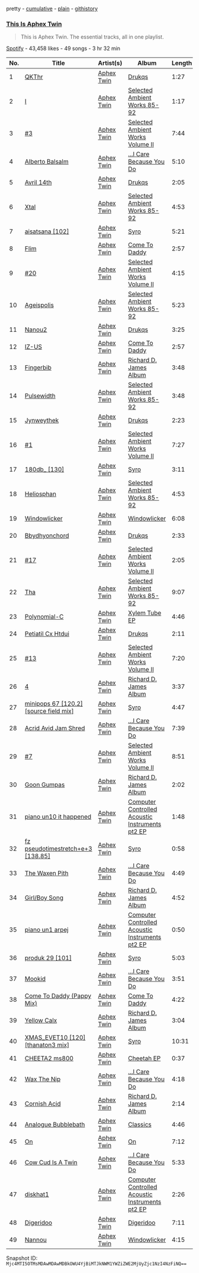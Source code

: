 pretty - [cumulative](/playlists/cumulative/37i9dQZF1DZ06evO3JKYkV.md) - [plain](/playlists/plain/37i9dQZF1DZ06evO3JKYkV) - [githistory](https://github.githistory.xyz/mackorone/spotify-playlist-archive/blob/main/playlists/plain/37i9dQZF1DZ06evO3JKYkV)

### [This Is Aphex Twin](https://open.spotify.com/playlist/37i9dQZF1DZ06evO3JKYkV)

> This is Aphex Twin\. The essential tracks, all in one playlist.

[Spotify](https://open.spotify.com/user/spotify) - 43,458 likes - 49 songs - 3 hr 32 min

| No. | Title | Artist(s) | Album | Length |
|---|---|---|---|---|
| 1 | [QKThr](https://open.spotify.com/track/7vuYfz0siJY66fLEiDKnEh) | [Aphex Twin](https://open.spotify.com/artist/6kBDZFXuLrZgHnvmPu9NsG) | [Drukqs](https://open.spotify.com/album/1maoQPAmw44bbkNOxKlwsx) | 1:27 |
| 2 | [I](https://open.spotify.com/track/2FQviMkaoixlgWuGL4u1EO) | [Aphex Twin](https://open.spotify.com/artist/6kBDZFXuLrZgHnvmPu9NsG) | [Selected Ambient Works 85\-92](https://open.spotify.com/album/7aNclGRxTysfh6z0d8671k) | 1:17 |
| 3 | [\#3](https://open.spotify.com/track/2Bc4llhjJBW77I552RgA3L) | [Aphex Twin](https://open.spotify.com/artist/6kBDZFXuLrZgHnvmPu9NsG) | [Selected Ambient Works Volume II](https://open.spotify.com/album/17vHPMmoxN5B8cdhCDeMTe) | 7:44 |
| 4 | [Alberto Balsalm](https://open.spotify.com/track/21Phj46KeUHOWyZW9A9b7P) | [Aphex Twin](https://open.spotify.com/artist/6kBDZFXuLrZgHnvmPu9NsG) | [...I Care Because You Do](https://open.spotify.com/album/0VG7XLJ8gSynEQDVnpHNNU) | 5:10 |
| 5 | [Avril 14th](https://open.spotify.com/track/2MZSXhq4XDJWu6coGoXX1V) | [Aphex Twin](https://open.spotify.com/artist/6kBDZFXuLrZgHnvmPu9NsG) | [Drukqs](https://open.spotify.com/album/1maoQPAmw44bbkNOxKlwsx) | 2:05 |
| 6 | [Xtal](https://open.spotify.com/track/7o2AeQZzfCERsRmOM86EcB) | [Aphex Twin](https://open.spotify.com/artist/6kBDZFXuLrZgHnvmPu9NsG) | [Selected Ambient Works 85\-92](https://open.spotify.com/album/7aNclGRxTysfh6z0d8671k) | 4:53 |
| 7 | [aisatsana \[102\]](https://open.spotify.com/track/3ESsjKqrj3M79I8sSZieK3) | [Aphex Twin](https://open.spotify.com/artist/6kBDZFXuLrZgHnvmPu9NsG) | [Syro](https://open.spotify.com/album/6oRuinkJdTge4hpTuClEF8) | 5:21 |
| 8 | [Flim](https://open.spotify.com/track/4q650OiSDQIwccxDFpuuBm) | [Aphex Twin](https://open.spotify.com/artist/6kBDZFXuLrZgHnvmPu9NsG) | [Come To Daddy](https://open.spotify.com/album/0ofaIVDxemaYYQipgWRYKp) | 2:57 |
| 9 | [\#20](https://open.spotify.com/track/5IExVHUiRccCWyJ4imu9qD) | [Aphex Twin](https://open.spotify.com/artist/6kBDZFXuLrZgHnvmPu9NsG) | [Selected Ambient Works Volume II](https://open.spotify.com/album/17vHPMmoxN5B8cdhCDeMTe) | 4:15 |
| 10 | [Ageispolis](https://open.spotify.com/track/7KRQoq9GeWeCm0ZAXg5XMb) | [Aphex Twin](https://open.spotify.com/artist/6kBDZFXuLrZgHnvmPu9NsG) | [Selected Ambient Works 85\-92](https://open.spotify.com/album/7aNclGRxTysfh6z0d8671k) | 5:23 |
| 11 | [Nanou2](https://open.spotify.com/track/6Wei2NUSG66WzLiqSuQAy5) | [Aphex Twin](https://open.spotify.com/artist/6kBDZFXuLrZgHnvmPu9NsG) | [Drukqs](https://open.spotify.com/album/1maoQPAmw44bbkNOxKlwsx) | 3:25 |
| 12 | [IZ\-US](https://open.spotify.com/track/0c0Z5agmnSibjIWjdZV6R1) | [Aphex Twin](https://open.spotify.com/artist/6kBDZFXuLrZgHnvmPu9NsG) | [Come To Daddy](https://open.spotify.com/album/0ofaIVDxemaYYQipgWRYKp) | 2:57 |
| 13 | [Fingerbib](https://open.spotify.com/track/3kbaZC3FZTecvlSR67Sr19) | [Aphex Twin](https://open.spotify.com/artist/6kBDZFXuLrZgHnvmPu9NsG) | [Richard D\. James Album](https://open.spotify.com/album/43s2fKRQsOSB6rSrxtAXKK) | 3:48 |
| 14 | [Pulsewidth](https://open.spotify.com/track/643gyipSU7dkmrFhJ8UAIm) | [Aphex Twin](https://open.spotify.com/artist/6kBDZFXuLrZgHnvmPu9NsG) | [Selected Ambient Works 85\-92](https://open.spotify.com/album/7aNclGRxTysfh6z0d8671k) | 3:48 |
| 15 | [Jynweythek](https://open.spotify.com/track/7etelDpVxaPTzmeZrYo8Qy) | [Aphex Twin](https://open.spotify.com/artist/6kBDZFXuLrZgHnvmPu9NsG) | [Drukqs](https://open.spotify.com/album/1maoQPAmw44bbkNOxKlwsx) | 2:23 |
| 16 | [\#1](https://open.spotify.com/track/35NyjYJFaJxqbUF2y0jWl1) | [Aphex Twin](https://open.spotify.com/artist/6kBDZFXuLrZgHnvmPu9NsG) | [Selected Ambient Works Volume II](https://open.spotify.com/album/17vHPMmoxN5B8cdhCDeMTe) | 7:27 |
| 17 | [180db\_ \[130\]](https://open.spotify.com/track/2VfEcR59Czu8ii3u6kKeP8) | [Aphex Twin](https://open.spotify.com/artist/6kBDZFXuLrZgHnvmPu9NsG) | [Syro](https://open.spotify.com/album/6oRuinkJdTge4hpTuClEF8) | 3:11 |
| 18 | [Heliosphan](https://open.spotify.com/track/09opLVMX7cfKVKlP3iKZR1) | [Aphex Twin](https://open.spotify.com/artist/6kBDZFXuLrZgHnvmPu9NsG) | [Selected Ambient Works 85\-92](https://open.spotify.com/album/7aNclGRxTysfh6z0d8671k) | 4:53 |
| 19 | [Windowlicker](https://open.spotify.com/track/60Pe9j2pCBa4Zp4ztf5nhd) | [Aphex Twin](https://open.spotify.com/artist/6kBDZFXuLrZgHnvmPu9NsG) | [Windowlicker](https://open.spotify.com/album/64XdBdXNdguPHzBg8bdk5A) | 6:08 |
| 20 | [Bbydhyonchord](https://open.spotify.com/track/35GYDmixAiE0d36qSPqfuO) | [Aphex Twin](https://open.spotify.com/artist/6kBDZFXuLrZgHnvmPu9NsG) | [Drukqs](https://open.spotify.com/album/1maoQPAmw44bbkNOxKlwsx) | 2:33 |
| 21 | [\#17](https://open.spotify.com/track/5Ae091FBx68ZZ6JrCue7XI) | [Aphex Twin](https://open.spotify.com/artist/6kBDZFXuLrZgHnvmPu9NsG) | [Selected Ambient Works Volume II](https://open.spotify.com/album/17vHPMmoxN5B8cdhCDeMTe) | 2:05 |
| 22 | [Tha](https://open.spotify.com/track/4Sxv0whUHWzHK5T8uuP66S) | [Aphex Twin](https://open.spotify.com/artist/6kBDZFXuLrZgHnvmPu9NsG) | [Selected Ambient Works 85\-92](https://open.spotify.com/album/7aNclGRxTysfh6z0d8671k) | 9:07 |
| 23 | [Polynomial\-C](https://open.spotify.com/track/1CaTIckDNXtzUypdTOAghF) | [Aphex Twin](https://open.spotify.com/artist/6kBDZFXuLrZgHnvmPu9NsG) | [Xylem Tube EP](https://open.spotify.com/album/6Lvdji4Bkcr17XHwVZyRfX) | 4:46 |
| 24 | [Petiatil Cx Htdui](https://open.spotify.com/track/6sSQ3VO0XNK5APus7sIkwh) | [Aphex Twin](https://open.spotify.com/artist/6kBDZFXuLrZgHnvmPu9NsG) | [Drukqs](https://open.spotify.com/album/1maoQPAmw44bbkNOxKlwsx) | 2:11 |
| 25 | [\#13](https://open.spotify.com/track/7c4lnS1bSj4fRJWAQ8D54R) | [Aphex Twin](https://open.spotify.com/artist/6kBDZFXuLrZgHnvmPu9NsG) | [Selected Ambient Works Volume II](https://open.spotify.com/album/17vHPMmoxN5B8cdhCDeMTe) | 7:20 |
| 26 | [4](https://open.spotify.com/track/00wT7HAtqZ2BnemrR34vbO) | [Aphex Twin](https://open.spotify.com/artist/6kBDZFXuLrZgHnvmPu9NsG) | [Richard D\. James Album](https://open.spotify.com/album/43s2fKRQsOSB6rSrxtAXKK) | 3:37 |
| 27 | [minipops 67 \[120.2\]\[source field mix\]](https://open.spotify.com/track/6kzLbNxsJidjc80Nw3uZVg) | [Aphex Twin](https://open.spotify.com/artist/6kBDZFXuLrZgHnvmPu9NsG) | [Syro](https://open.spotify.com/album/6oRuinkJdTge4hpTuClEF8) | 4:47 |
| 28 | [Acrid Avid Jam Shred](https://open.spotify.com/track/3Bp478Itxv8gxqqEcf8HRL) | [Aphex Twin](https://open.spotify.com/artist/6kBDZFXuLrZgHnvmPu9NsG) | [...I Care Because You Do](https://open.spotify.com/album/0VG7XLJ8gSynEQDVnpHNNU) | 7:39 |
| 29 | [\#7](https://open.spotify.com/track/4Rjz6GjnEtG9upOBj6vGKK) | [Aphex Twin](https://open.spotify.com/artist/6kBDZFXuLrZgHnvmPu9NsG) | [Selected Ambient Works Volume II](https://open.spotify.com/album/17vHPMmoxN5B8cdhCDeMTe) | 8:51 |
| 30 | [Goon Gumpas](https://open.spotify.com/track/72tmERTlZn90IJ0px2B38Q) | [Aphex Twin](https://open.spotify.com/artist/6kBDZFXuLrZgHnvmPu9NsG) | [Richard D\. James Album](https://open.spotify.com/album/43s2fKRQsOSB6rSrxtAXKK) | 2:02 |
| 31 | [piano un10 it happened](https://open.spotify.com/track/15anCXEEnV6wyF1CAGnBCt) | [Aphex Twin](https://open.spotify.com/artist/6kBDZFXuLrZgHnvmPu9NsG) | [Computer Controlled Acoustic Instruments pt2 EP](https://open.spotify.com/album/5IUjJ4VcmUvZnGAONAp2IX) | 1:48 |
| 32 | [fz pseudotimestretch+e+3 \[138.85\]](https://open.spotify.com/track/4LKt0wUUHg7Tq3sfg0AwBK) | [Aphex Twin](https://open.spotify.com/artist/6kBDZFXuLrZgHnvmPu9NsG) | [Syro](https://open.spotify.com/album/6oRuinkJdTge4hpTuClEF8) | 0:58 |
| 33 | [The Waxen Pith](https://open.spotify.com/track/0dZvL5TDpKiwvZtB49g6Ky) | [Aphex Twin](https://open.spotify.com/artist/6kBDZFXuLrZgHnvmPu9NsG) | [...I Care Because You Do](https://open.spotify.com/album/0VG7XLJ8gSynEQDVnpHNNU) | 4:49 |
| 34 | [Girl/Boy Song](https://open.spotify.com/track/2JrkJg6slbznYpsxWk9IHk) | [Aphex Twin](https://open.spotify.com/artist/6kBDZFXuLrZgHnvmPu9NsG) | [Richard D\. James Album](https://open.spotify.com/album/43s2fKRQsOSB6rSrxtAXKK) | 4:52 |
| 35 | [piano un1 arpej](https://open.spotify.com/track/28LVNNiDlNzAWvrMRXPD6T) | [Aphex Twin](https://open.spotify.com/artist/6kBDZFXuLrZgHnvmPu9NsG) | [Computer Controlled Acoustic Instruments pt2 EP](https://open.spotify.com/album/5IUjJ4VcmUvZnGAONAp2IX) | 0:50 |
| 36 | [produk 29 \[101\]](https://open.spotify.com/track/4ZShsMZrAhAvemrjx1wxuv) | [Aphex Twin](https://open.spotify.com/artist/6kBDZFXuLrZgHnvmPu9NsG) | [Syro](https://open.spotify.com/album/6oRuinkJdTge4hpTuClEF8) | 5:03 |
| 37 | [Mookid](https://open.spotify.com/track/7uEpv5U7Oz12wFJHAyTa6I) | [Aphex Twin](https://open.spotify.com/artist/6kBDZFXuLrZgHnvmPu9NsG) | [...I Care Because You Do](https://open.spotify.com/album/0VG7XLJ8gSynEQDVnpHNNU) | 3:51 |
| 38 | [Come To Daddy \(Pappy Mix\)](https://open.spotify.com/track/53T0V3jTJDs3kIqwvlgspI) | [Aphex Twin](https://open.spotify.com/artist/6kBDZFXuLrZgHnvmPu9NsG) | [Come To Daddy](https://open.spotify.com/album/0ofaIVDxemaYYQipgWRYKp) | 4:22 |
| 39 | [Yellow Calx](https://open.spotify.com/track/3yPDtsP4pwO80uK7Bkg4vP) | [Aphex Twin](https://open.spotify.com/artist/6kBDZFXuLrZgHnvmPu9NsG) | [Richard D\. James Album](https://open.spotify.com/album/43s2fKRQsOSB6rSrxtAXKK) | 3:04 |
| 40 | [XMAS\_EVET10 \[120\]\[thanaton3 mix\]](https://open.spotify.com/track/6CUxhtTkH0fSwfmsiOKPNV) | [Aphex Twin](https://open.spotify.com/artist/6kBDZFXuLrZgHnvmPu9NsG) | [Syro](https://open.spotify.com/album/6oRuinkJdTge4hpTuClEF8) | 10:31 |
| 41 | [CHEETA2 ms800](https://open.spotify.com/track/0dosJWZB74Oqw4PrWDxgNd) | [Aphex Twin](https://open.spotify.com/artist/6kBDZFXuLrZgHnvmPu9NsG) | [Cheetah EP](https://open.spotify.com/album/1pC7hHcaOmrDotqv1ZnuT8) | 0:37 |
| 42 | [Wax The Nip](https://open.spotify.com/track/0c1b3R5dLgliHXXGLErT2O) | [Aphex Twin](https://open.spotify.com/artist/6kBDZFXuLrZgHnvmPu9NsG) | [...I Care Because You Do](https://open.spotify.com/album/0VG7XLJ8gSynEQDVnpHNNU) | 4:18 |
| 43 | [Cornish Acid](https://open.spotify.com/track/5c3ZNT6iY8Kz6nHBATTeRs) | [Aphex Twin](https://open.spotify.com/artist/6kBDZFXuLrZgHnvmPu9NsG) | [Richard D\. James Album](https://open.spotify.com/album/43s2fKRQsOSB6rSrxtAXKK) | 2:14 |
| 44 | [Analogue Bubblebath](https://open.spotify.com/track/3EhTOTAvNAUgY6AIurVxT1) | [Aphex Twin](https://open.spotify.com/artist/6kBDZFXuLrZgHnvmPu9NsG) | [Classics](https://open.spotify.com/album/3SLSq9tzQ8Wq8RWuo0MaXG) | 4:46 |
| 45 | [On](https://open.spotify.com/track/4UYW3jllzFyWdaxob0UVMr) | [Aphex Twin](https://open.spotify.com/artist/6kBDZFXuLrZgHnvmPu9NsG) | [On](https://open.spotify.com/album/13yMvXe4YS3m2qFyC9aqID) | 7:12 |
| 46 | [Cow Cud Is A Twin](https://open.spotify.com/track/3JdvEIcI6e6Ovi7bGJO1b1) | [Aphex Twin](https://open.spotify.com/artist/6kBDZFXuLrZgHnvmPu9NsG) | [...I Care Because You Do](https://open.spotify.com/album/0VG7XLJ8gSynEQDVnpHNNU) | 5:33 |
| 47 | [diskhat1](https://open.spotify.com/track/1s6ux0lNiTziSrd7iUAADH) | [Aphex Twin](https://open.spotify.com/artist/6kBDZFXuLrZgHnvmPu9NsG) | [Computer Controlled Acoustic Instruments pt2 EP](https://open.spotify.com/album/5IUjJ4VcmUvZnGAONAp2IX) | 2:26 |
| 48 | [Digeridoo](https://open.spotify.com/track/3QSQbRPGDky3vRmXVeP8iU) | [Aphex Twin](https://open.spotify.com/artist/6kBDZFXuLrZgHnvmPu9NsG) | [Digeridoo](https://open.spotify.com/album/1yDakrbF2ddXhBd6c8bV0G) | 7:11 |
| 49 | [Nannou](https://open.spotify.com/track/3sUVNEHBQJSb4qRyQ4ahwK) | [Aphex Twin](https://open.spotify.com/artist/6kBDZFXuLrZgHnvmPu9NsG) | [Windowlicker](https://open.spotify.com/album/64XdBdXNdguPHzBg8bdk5A) | 4:15 |

Snapshot ID: `Mjc4MTI5OTMsMDAwMDAwMDBkOWU4YjBiMTJkNWM1YWZiZWE2MjUyZjc1NzI4NzFiNQ==`
